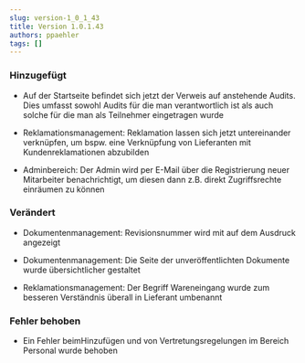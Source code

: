 ```yaml
---
slug: version-1_0_1_43
title: Version 1.0.1.43
authors: ppaehler
tags: []
---
```


### Hinzugefügt

- Auf der Startseite befindet sich jetzt der Verweis auf anstehende Audits. Dies umfasst sowohl Audits für die man verantwortlich ist als auch solche für die man als Teilnehmer eingetragen wurde

- Reklamationsmanagement: Reklamation lassen sich jetzt untereinander verknüpfen, um bspw. eine Verknüpfung von Lieferanten mit Kundenreklamationen abzubilden

- Adminbereich: Der Admin wird per E-Mail über die Registrierung neuer Mitarbeiter benachrichtigt, um diesen dann z.B. direkt Zugriffsrechte einräumen zu können

### Verändert

- Dokumentenmanagement: Revisionsnummer wird mit auf dem Ausdruck angezeigt

- Dokumentenmanagement: Die Seite der unveröffentlichten Dokumente wurde übersichtlicher gestaltet

- Reklamationsmanagement: Der Begriff Wareneingang wurde zum besseren Verständnis überall in Lieferant umbenannt

### Fehler behoben

- Ein Fehler beimHinzufügen und von Vertretungsregelungen im Bereich Personal wurde behoben
